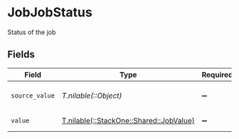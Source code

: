 # JobJobStatus

Status of the job


## Fields

| Field                                                                      | Type                                                                       | Required                                                                   | Description                                                                | Example                                                                    |
| -------------------------------------------------------------------------- | -------------------------------------------------------------------------- | -------------------------------------------------------------------------- | -------------------------------------------------------------------------- | -------------------------------------------------------------------------- |
| `source_value`                                                             | *T.nilable(::Object)*                                                      | :heavy_minus_sign:                                                         | The source value of the job status.                                        | Published                                                                  |
| `value`                                                                    | [T.nilable(::StackOne::Shared::JobValue)](../../models/shared/jobvalue.md) | :heavy_minus_sign:                                                         | The status of the job.                                                     | published                                                                  |